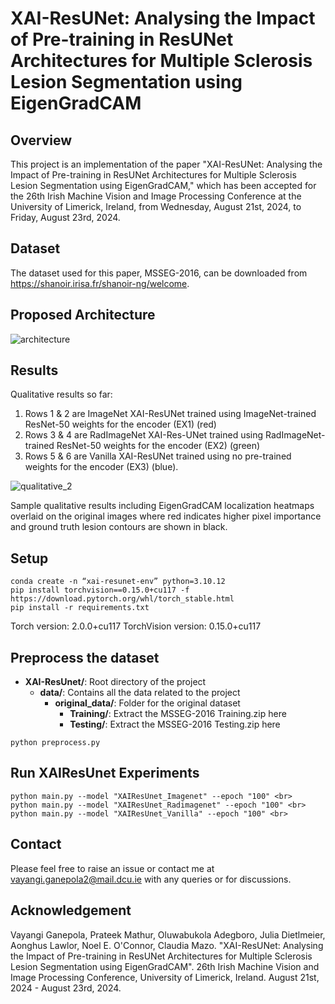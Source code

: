 # XAI-ResUNet: Analysing the Impact of Pre-training in ResUNet Architectures for Multiple Sclerosis Lesion Segmentation using EigenGradCAM

## Overview
This project is an implementation of the paper "XAI-ResUNet: Analysing the Impact of Pre-training in ResUNet Architectures for Multiple Sclerosis Lesion Segmentation using EigenGradCAM," which has been accepted for the 26th Irish Machine Vision and Image Processing Conference at the University of Limerick, Ireland, from Wednesday, August 21st, 2024, to Friday, August 23rd, 2024.

## Dataset
The dataset used for this paper, MSSEG-2016, can be downloaded from https://shanoir.irisa.fr/shanoir-ng/welcome.

## Proposed Architecture
![architecture](https://github.com/user-attachments/assets/ea78317a-b17d-4930-93ed-3e2dcd60c082)

## Results
Qualitative results so far: <br>
1. Rows 1 & 2 are ImageNet XAI-ResUNet trained using ImageNet-trained ResNet-50 weights for the encoder (EX1) (red) <br>
2. Rows 3 & 4 are RadImageNet XAI-Res-UNet trained using RadImageNet-trained ResNet-50 weights for the encoder (EX2) (green) <br>
3. Rows 5 & 6 are Vanilla XAI-ResUNet trained using no pre-trained weights for the encoder (EX3) (blue). <br>

![qualitative_2](https://github.com/user-attachments/assets/085a1dac-b627-44f7-924e-50c5b8515534)

Sample qualitative results including EigenGradCAM localization heatmaps overlaid on the original images where red indicates higher pixel importance and ground truth lesion contours are shown in black. 

## Setup

```
conda create -n “xai-resunet-env” python=3.10.12
pip install torchvision==0.15.0+cu117 -f https://download.pytorch.org/whl/torch_stable.html
pip install -r requirements.txt
```
Torch version: 2.0.0+cu117
TorchVision version: 0.15.0+cu117

## Preprocess the dataset

- **XAI-ResUnet/**: Root directory of the project
  - **data/**: Contains all the data related to the project
    - **original_data/**: Folder for the original dataset
      - **Training/**: Extract the MSSEG-2016 Training.zip here
      - **Testing/**: Extract the MSSEG-2016 Testing.zip here    

``` 
python preprocess.py
``` 

## Run XAIResUnet Experiments
```
python main.py --model "XAIResUnet_Imagenet" --epoch "100" <br>
python main.py --model "XAIResUnet_Radimagenet" --epoch "100" <br>
python main.py --model "XAIResUnet_Vanilla" --epoch "100" <br>
``` 

## Contact
Please feel free to raise an issue or contact me at vayangi.ganepola2@mail.dcu.ie with any queries or for discussions.

## Acknowledgement

Vayangi Ganepola, Prateek Mathur, Oluwabukola Adegboro, Julia Dietlmeier, Aonghus Lawlor, Noel E. O'Connor, Claudia Mazo. "XAI-ResUNet: Analysing the Impact of Pre-training in ResUNet Architectures for Multiple Sclerosis Lesion Segmentation using EigenGradCAM". 26th Irish Machine Vision and Image Processing Conference, University of Limerick, Ireland. August 21st, 2024 - August 23rd, 2024.
